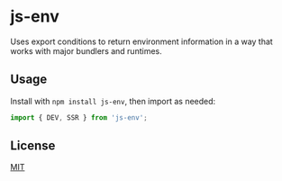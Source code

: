 # js-env

Uses export conditions to return environment information in a way that works with major bundlers and runtimes.

## Usage

Install with `npm install js-env`, then import as needed:

```js
import { DEV, SSR } from 'js-env';
```

## License

[MIT](LICENSE)
